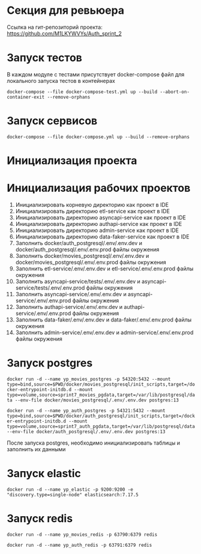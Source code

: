 # Секция для ревьюера

Ссылка на гит-репозиторий проекта: 
https://github.com/M1LKYWVYs/Auth_sprint_2

# Запуск тестов

В каждом модуле с тестами присутствует docker-compose файл для локального запуска тестов в контейнерах

`docker-compose --file docker-compose-test.yml up --build --abort-on-container-exit --remove-orphans`

# Запуск сервисов
`docker-compose --file docker-compose.yml up --build --remove-orphans`


# Инициализация проекта

# Инициализация рабочих проектов

1. Инициализировать корневую директорию как проект в IDE
2. Инициализировать директорию etl-service как проект в IDE
3. Инициализировать директорию asyncapi-service как проект в IDE
4. Инициализировать директорию authapi-service как проект в IDE
5. Инициализировать директорию admin-service как проект в IDE
6. Инициализировать директорию data-faker-service как проект в IDE
7. Заполнить docker/auth_postgresql/.env/.env.dev и docker/auth_postgresql/.env/.env.prod файлы окружения
8. Заполнить docker/movies_postgresql/.env/.env.dev и docker/movies_postgresql/.env/.env.prod файлы окружения
9. Заполнить etl-service/.env/.env.dev и etl-service/.env/.env.prod файлы окружения
10. Заполнить asyncapi-service/tests/.env/.env.dev и asyncapi-service/tests/.env/.env.prod файлы окружения
11. Заполнить asyncapi-service/.env/.env.dev и asyncapi-service/.env/.env.prod файлы окружения
12. Заполнить authapi-service/.env/.env.dev и authapi-service/.env/.env.prod файлы окружения
13. Заполнить data-faker/.env/.env.dev и data-faker/.env/.env.prod файлы окружения
14. Заполнить admin-service/.env/.env.dev и admin-service/.env/.env.prod файлы окружения

# Запуск postgres

`docker run -d --name yp_movies_postgres -p 54320:5432 --mount type=bind,source=$PWD/docker/movies_postgresql/init_scripts,target=/docker-entrypoint-initdb.d --mount type=volume,source=sprint7_movies_pgdata,target=/var/lib/postgresql/data --env-file docker/movies_postgresql/.env/.env.dev postgres:13`

`docker run -d --name yp_auth_postgres -p 54321:5432 --mount type=bind,source=$PWD/docker/auth_postgresql/init_scripts,target=/docker-entrypoint-initdb.d --mount type=volume,source=sprint7_auth_pgdata,target=/var/lib/postgresql/data --env-file docker/auth_postgresql/.env/.env.dev postgres:13`

После запуска postgres, необходимо инициализировать таблицы и заполнить их данными

# Запуск elastic

`docker run -d --name yp_elastic -p 9200:9200 -e "discovery.type=single-node" elasticsearch:7.17.5`


# Запуск redis

`docker run -d --name yp_movies_redis -p 63790:6379 redis`

`docker run -d --name yp_auth_redis -p 63791:6379 redis`
